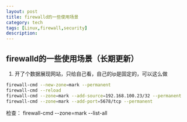 ```yaml
---
layout: post
title: firewalld的一些使用场景
category: tech
tags: [Linux,firewall,security]
description: 
---
```


## firewalld的一些使用场景（长期更新）

1. 开了个数据展现网站，只给自己看，自己的ip是固定的，可以这么做
```bash
firewall-cmd --new-zone=mark --permanent
firewall-cmd --reload
firewall-cmd --zone=mark --add-source=192.168.100.23/32 --permanent
firewall-cmd --zone=mark --add-port=5678/tcp --permanent
```
检查： firewall-cmd --zone=mark --list-all